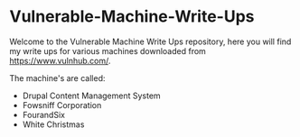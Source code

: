 # Vulnerable-Machine-Write-Ups
Welcome to the Vulnerable Machine Write Ups repository, here you will find my write ups for various machines downloaded from https://www.vulnhub.com/.

The machine's are called:

- Drupal Content Management System
- Fowsniff Corporation
- FourandSix
- White Christmas
